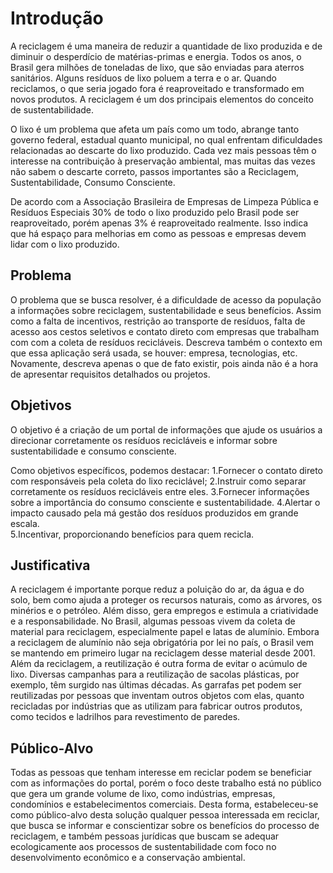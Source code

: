 # Introdução
A reciclagem é uma maneira de reduzir a quantidade de lixo produzida e de diminuir o desperdício de matérias-primas e energia. Todos os anos, o Brasil gera milhões de toneladas de lixo, que são enviadas para aterros sanitários. Alguns resíduos de lixo poluem a terra e o ar. Quando reciclamos, o que seria jogado fora é reaproveitado e transformado em novos produtos. A reciclagem é um dos principais elementos do conceito de sustentabilidade.

O lixo é um problema que afeta um país como um todo, abrange tanto governo federal, estadual quanto municipal, no qual enfrentam dificuldades relacionadas ao descarte do lixo produzido. Cada vez mais pessoas têm o interesse na contribuição à preservação ambiental, mas muitas das vezes não sabem o descarte correto, passos importantes são a Reciclagem, Sustentabilidade, Consumo Consciente.
 
De acordo com a Associação Brasileira de Empresas de Limpeza Pública e Resíduos Especiais 30% de todo o lixo produzido pelo Brasil pode ser reaproveitado, porém apenas 3% é reaproveitado realmente. Isso indica que há espaço para melhorias em como as pessoas e empresas devem lidar com o lixo produzido.


## Problema
O problema que se busca resolver, é a dificuldade de acesso da população a informações sobre reciclagem, sustentabilidade e seus benefícios. Assim como a falta de incentivos, restrição ao transporte de resíduos, falta de acesso aos cestos seletivos e contato direto com empresas que trabalham com com a coleta de resíduos recicláveis.
Descreva também o contexto em que essa aplicação será usada, se  houver: empresa, tecnologias, etc. Novamente, descreva apenas o que de  fato existir, pois ainda não é a hora de apresentar requisitos  detalhados ou projetos.


## Objetivos
O objetivo é a criação de um portal de informações que ajude os usuários a direcionar corretamente os resíduos recicláveis e informar  sobre sustentabilidade e consumo consciente.

Como objetivos específicos, podemos destacar:
1.Fornecer o contato direto com responsáveis pela coleta do lixo reciclável;
2.Instruir como separar corretamente os resíduos recicláveis entre eles.
3.Fornecer informações sobre a importância do consumo consciente e sustentabilidade.
4.Alertar o impacto causado pela má gestão dos resíduos produzidos em grande escala.  
5.Incentivar, proporcionando benefícios para quem recicla. 


## Justificativa
A reciclagem é importante porque reduz a poluição do ar, da água e do solo, bem como ajuda a proteger os recursos naturais, como as árvores, os minérios e o petróleo. Além disso, gera empregos e estimula a criatividade e a responsabilidade. 
No Brasil, algumas pessoas vivem da coleta de material para reciclagem, especialmente papel e latas de alumínio. Embora a reciclagem de alumínio não seja obrigatória por lei no país, o Brasil vem se mantendo em primeiro lugar na reciclagem desse material desde 2001.
Além da reciclagem, a reutilização é outra forma de evitar o acúmulo de lixo. Diversas campanhas para a reutilização de sacolas plásticas, por exemplo, têm surgido nas últimas décadas. As garrafas pet podem ser reutilizadas por pessoas que inventam outros objetos com elas, quanto recicladas por indústrias que as utilizam para fabricar outros produtos, como tecidos e ladrilhos para revestimento de paredes.



## Público-Alvo
Todas as pessoas que tenham interesse em reciclar podem se beneficiar com as informações do portal, porém o foco deste trabalho está no público que gera um grande volume de lixo, como indústrias, empresas, condomínios e estabelecimentos comerciais.
Desta forma, estabeleceu-se como público-alvo desta solução qualquer pessoa interessada em reciclar, que busca se informar e conscientizar sobre os benefícios do processo de reciclagem, e também pessoas jurídicas que buscam se adequar ecologicamente aos processos de sustentabilidade com foco no desenvolvimento econômico e a conservação ambiental. 


